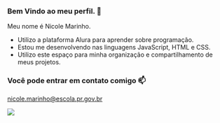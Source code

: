 ### Bem Vindo ao meu perfil. 🍓

Meu nome é Nicole Marinho.

- Utilizo a plataforma Alura para aprender sobre programação. 
- Estou me desenvolvendo nas linguagens JavaScript, HTML e CSS.
- Utilizo este espaço para minha organização e compartilhamento de meus projetos.


### Você pode entrar em contato comigo 📫 

nicole.marinho@escola.pr.gov.br


![](https://media.tenor.com/NYfgqA0HozkAAAAC/hotel-transylvania-angry.gif)

